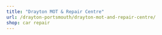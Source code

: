 ```yaml
---
title: "Drayton MOT & Repair Centre"
url: /drayton-portsmouth/drayton-mot-and-repair-centre/
shop: car repair
---
```

